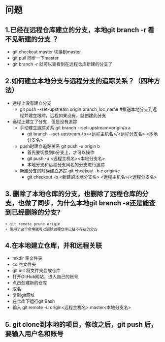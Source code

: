 # 问题
## 1.已经在远程仓库建立的分支，本地git branch -r 看不见新建的分支  ？
   + git checkout master 切换到master
   + git pull 同步一下master
   + git branch -r   就可以查看到在远程仓库新建的分支了
   
## 2.如何建立本地分支与远程分支的追踪关系？（四种方法）
   + 远程上没有建立分支
        + git push --set-upstream origin branch_loc_name #推送本地分支到远程并建立跟踪，远程如果没有，就创建此分支
   + 远程上建立了分支，但是没有追踪
        +  手动建立追踪关系 git branch --set-upstream=origin/a a 
            + git branch --set-upstream-to=<远程主机名>/<远程分支名> <本地分支名>  
        +  push时建立追踪关系 git push -u origin b 
            + 首先要切换到b分支上，才可以操作
            + git push -u <远程主机名><本地分支名>
            + 本地分支和远程分支同名的分支进行追踪
        +  新建分支的时候建立追踪 git checkout -b c origin/c
            + git checkout -b <新建的本地分支名> <远程主机名>/<远程分支名>
            
## 3. 删除了本地仓库的分支，也删除了远程仓库的分支，也做了同步，为什么本地git branch -a还是能查到已经删除的分支?
    + git remote prune origin
    + 使用了这个命令就可以删除远程仓库已经不存在的分支
    
    
## 4.在本地建立仓库，并和远程关联
   + mkdir 空文件夹
   + cd 空文件夹
   + git init 将文件夹变成仓库
   + 打开GitHub网站，进入自己的账号
   + 点击创建新的仓库
   + 取名
   + 复制git网址
   + 在仓库下运行git Bash
   + 输入 git remote -u origin<远程主机名> master<本地分支名>
   
## 5. git clone到本地的项目，修改之后，git push 后，要输入用户名和账号